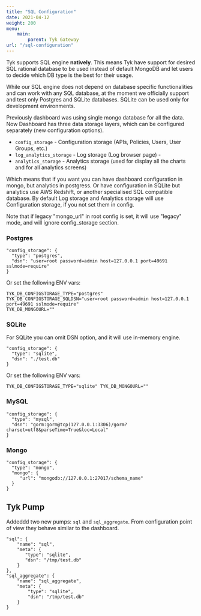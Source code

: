```yaml
---
title: "SQL Configuration"
date: 2021-04-12
weight: 200
menu:
    main:
        parent: Tyk Gateway
url: "/sql-configuration"
---
```


Tyk supports SQL engine **natively**. This means Tyk have support for desired SQL rational database to be used instead of default MongoDB and let users to decide which DB type is the best for their usage.

While our SQL engine does not depend on database specific functionalities and can work with any SQL database, at the moment we officially support and test only Postgres and SQLite databases. SQLite can be used only for development environments.

Previously dashboard was using single mongo database for all the data.
Now Dashboard has three data storage layers, which can be configured separately (new configuration options).
- `config_storage` - Configuration storage (APIs, Policies, Users, User Groups, etc.)
- `log_analytics_storage` - Log storage (Log browser page) -
- `analytics_storage` - Analytics storage (used for display all the charts and for all analytics screens)

Which means that if you want you can have dashboard configuration in mongo, but analytics in postgress.
Or have configuration in SQLite but analytics use AWS Redshift, or another specialised SQL compatible database.
By default Log storage and Analytics storage will use Configuration storage, if you not set them in config.

Note that if legacy "mongo_url" in root config is set, it will use "legacy" mode, and will ignore config_storage section.


### Postgres
```
"config_storage": {
  "type": "postgres",
  "dsn": "user=root password=admin host=127.0.0.1 port=49691 sslmode=require"
}
```
Or set the following ENV vars:
```
TYK_DB_CONFIGSTORAGE_TYPE="postgres"
TYK_DB_CONFIGSTORAGE_SQLDSN="user=root password=admin host=127.0.0.1 port=49691 sslmode=require"
TYK_DB_MONGOURL=""
```
### SQLite
For SQLite you can omit DSN option, and it will use in-memory engine.
```
"config_storage": {
  "type": "sqlite",
  "dsn": "./test.db"
}
```
Or set the following ENV vars:
```
TYK_DB_CONFIGSTORAGE_TYPE="sqlite" TYK_DB_MONGOURL=""
```

### MySQL
```
"config_storage": {
  "type": "mysql",
  "dsn": "gorm:gorm@tcp(127.0.0.1:3306)/gorm?charset=utf8&parseTime=True&loc=Local"
}
```

### Mongo
```
"config_storage": {
  "type": "mongo",
  "mongo": {
     "url": "mongodb://127.0.0.1:27017/schema_name"
  }
}
```

## Tyk Pump

Addeddd two new pumps: `sql` and `sql_aggregate`.
From configuration point of view they behave similar to the dashboard.

```
"sql": {
    "name": "sql",
    "meta": {
       "type": "sqlite",
       "dsn": "/tmp/test.db"
    }
},
"sql_aggregate": {
    "name": "sql_aggregate",
    "meta": {
        "type": "sqlite",
        "dsn": "/tmp/test.db"
    }
}
```

